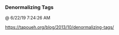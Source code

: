 ﻿

### Denormalizing Tags
@ 6/22/19 7:24:26 AM

https://tapoueh.org/blog/2013/10/denormalizing-tags/

